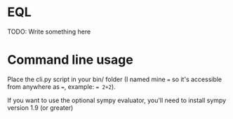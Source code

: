 # EQL

TODO: Write something here

# Command line usage
Place the cli.py script in your bin/ folder (I named mine `=` so it's accessible from anywhere as `=`, example: `= 2+2`).

If you want to use the optional sympy evaluator, you'll need to install sympy version 1.9 (or greater)
